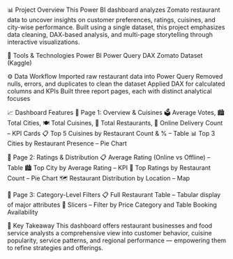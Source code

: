 📊 Project Overview
This Power BI dashboard analyzes Zomato restaurant data to uncover insights on customer preferences, ratings, cuisines, and city-wise performance. Built using a single dataset, this project emphasizes data cleaning, DAX-based analysis, and multi-page storytelling through interactive visualizations.

🧰 Tools & Technologies
Power BI
Power Query
DAX
Zomato Dataset (Kaggle)

⚙️ Data Workflow
Imported raw restaurant data into Power Query
Removed nulls, errors, and duplicates to clean the dataset
Applied DAX for calculated columns and KPIs
Built three report pages, each with distinct analytical focuses

📈 Dashboard Features
📄 Page 1: Overview & Cuisines
🗳️ Average Votes, 🏙️ Total Cities, 🍽️ Total Cuisines, 🏬 Total Restaurants, 🛵 Online Delivery Count – KPI Cards
📋 Top 5 Cuisines by Restaurant Count & % – Table
📊 Top 3 Cities by Restaurant Presence – Pie Chart

📄 Page 2: Ratings & Distribution
📋 Average Rating (Online vs Offline) – Table
🏙️ Top City by Average Rating – KPI
🥇 Top Ratings by Restaurant Count – Pie Chart
🗺️ Restaurant Distribution by Location – Map

📄 Page 3: Category-Level Filters
📋 Full Restaurant Table – Tabular display of major attributes
🧾 Slicers – Filter by Price Category and Table Booking Availability

📌 Key Takeaway
This dashboard offers restaurant businesses and food service analysts a comprehensive view into customer behavior, cuisine popularity, service patterns, and regional performance — empowering them to refine strategies and offerings.
